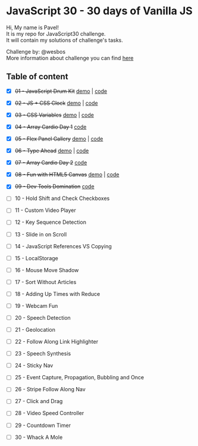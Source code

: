# JavaScript 30 - 30 days of Vanilla JS

Hi, My name is Pavel!  
It is my repo for JavaScript30 challenge.  
It will contain my solutions of challenge's tasks.

Challenge by: @wesbos  
More information about challenge you can find [here](https://javascript30.com/)

## Table of content

- [x] ~~01 - JavaScript Drum Kit~~ 
  [demo](http://calculating-circle.surge.sh/) |
  [code](https://github.com/Golubkov-P/JavaScript30/tree/master/01%20-%20JavaScript%20Drum%20Kit)
- [x] ~~02 - JS + CSS Clock~~
  [demo](http://naughty-cork.surge.sh/) |
  [code](https://github.com/Golubkov-P/JavaScript30/tree/master/02%20-%20JS%20%2B%20CSS%20Clock)
- [x] ~~03 - CSS Variables~~
  [demo](http://illegal-night.surge.sh) |
  [code](https://github.com/Golubkov-P/JavaScript30/tree/master/03%20-%20CSS%20Variables)
- [x] ~~04 - Array Cardio Day 1~~
  [code](https://github.com/Golubkov-P/JavaScript30/tree/master/04%20-%20Array%20Cardio%20Day%201)
- [x] ~~05 - Flex Panel Gallery~~
  [demo](http://small-punishment.surge.sh/) |
  [code](https://github.com/Golubkov-P/JavaScript30/tree/master/05%20-%20Flex%20Panel%20Gallery)
- [x] ~~06 - Type Ahead~~
  [demo](http://old-fashioned-price.surge.sh/) |
  [code](https://github.com/Golubkov-P/JavaScript30/tree/master/06%20-%20Type%20Ahead)
- [x] ~~07 - Array Cardio Day 2~~
  [code](https://github.com/Golubkov-P/JavaScript30/tree/master/07%20-%20Array%20Cardio%20Day%202)
- [x] ~~08 - Fun with HTML5 Canvas~~
  [demo](http://idiotic-card.surge.sh/) |
  [code](https://github.com/Golubkov-P/JavaScript30/tree/master/08%20-%20Fun%20with%20HTML5%20Canvas)
- [x] ~~09 - Dev Tools Domination~~
  [code](https://github.com/Golubkov-P/JavaScript30/tree/master/09%20-%20Dev%20Tools%20Domination)
- [ ] 10 - Hold Shift and Check Checkboxes	
- [ ] 11 - Custom Video Player	
- [ ] 12 - Key Sequence Detection
- [ ] 13 - Slide in on Scroll
- [ ] 14 - JavaScript References VS Copying
- [ ] 15 - LocalStorage
- [ ] 16 - Mouse Move Shadow
- [ ] 17 - Sort Without Articles
- [ ] 18 - Adding Up Times with Reduce
- [ ] 19 - Webcam Fun
- [ ] 20 - Speech Detection	
- [ ] 21 - Geolocation	
- [ ] 22 - Follow Along Link Highlighter	
- [ ] 23 - Speech Synthesis	
- [ ] 24 - Sticky Nav	
- [ ] 25 - Event Capture, Propagation, Bubbling and Once
- [ ] 26 - Stripe Follow Along Nav	
- [ ] 27 - Click and Drag
- [ ] 28 - Video Speed Controller
- [ ] 29 - Countdown Timer
- [ ] 30 - Whack A Mole


